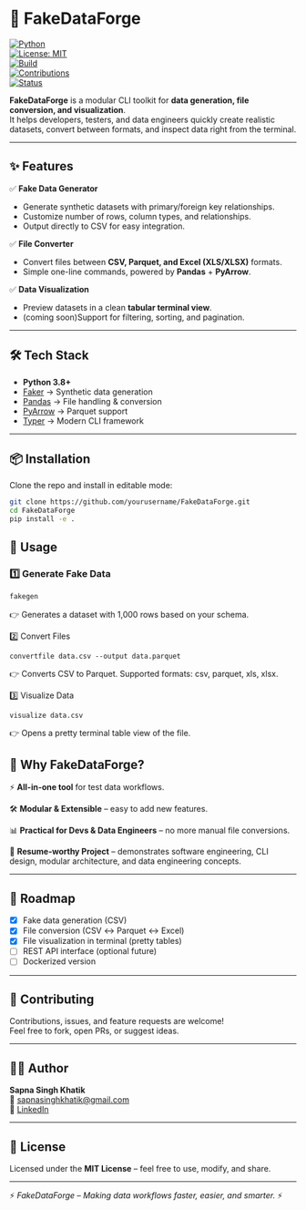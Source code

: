 # 🚀 FakeDataForge  

[![Python](https://img.shields.io/badge/Python-3.8+-blue.svg)](https://www.python.org/)  
[![License: MIT](https://img.shields.io/badge/License-MIT-yellow.svg)](LICENSE)  
[![Build](https://img.shields.io/badge/Build-Passing-brightgreen.svg)]()  
[![Contributions](https://img.shields.io/badge/Contributions-Welcome-orange.svg)]()  
[![Status](https://img.shields.io/badge/Project-Active-success.svg)]()  

**FakeDataForge** is a modular CLI toolkit for **data generation, file conversion, and visualization**.  
It helps developers, testers, and data engineers quickly create realistic datasets, convert between formats, and inspect data right from the terminal.  

---

## ✨ Features  

✅ **Fake Data Generator**  
- Generate synthetic datasets with primary/foreign key relationships.  
- Customize number of rows, column types, and relationships.  
- Output directly to CSV for easy integration.  

✅ **File Converter**  
- Convert files between **CSV, Parquet, and Excel (XLS/XLSX)** formats.  
- Simple one-line commands, powered by **Pandas** + **PyArrow**.  

✅ **Data Visualization**  
- Preview datasets in a clean **tabular terminal view**.  
- (coming soon)Support for filtering, sorting, and pagination.  

---

## 🛠️ Tech Stack  

- **Python 3.8+**  
- [Faker](https://faker.readthedocs.io/) → Synthetic data generation  
- [Pandas](https://pandas.pydata.org/) → File handling & conversion  
- [PyArrow](https://arrow.apache.org/) → Parquet support  
- [Typer](https://typer.tiangolo.com/) → Modern CLI framework  

---

## 📦 Installation  

Clone the repo and install in editable mode:  

```bash
git clone https://github.com/yourusername/FakeDataForge.git
cd FakeDataForge
pip install -e .
```

## 🚀 Usage  

### 1️⃣ Generate Fake Data  
```bash
fakegen 
```
👉 Generates a dataset with 1,000 rows based on your schema.


2️⃣ Convert Files
```
convertfile data.csv --output data.parquet
```

👉 Converts CSV to Parquet. Supported formats: csv, parquet, xls, xlsx.

3️⃣ Visualize Data
```
visualize data.csv
```

👉 Opens a pretty terminal table view of the file.



## 🌟 Why FakeDataForge?

⚡ **All-in-one tool** for test data workflows.  

🛠️ **Modular & Extensible** – easy to add new features.  

📊 **Practical for Devs & Data Engineers** – no more manual file conversions.  

🎯 **Resume-worthy Project** – demonstrates software engineering, CLI design, modular architecture, and data engineering concepts.  

---

## 📌 Roadmap
- [x] Fake data generation (CSV)  
- [x] File conversion (CSV ↔ Parquet ↔ Excel)  
- [x] File visualization in terminal (pretty tables)  
- [ ] REST API interface (optional future)  
- [ ] Dockerized version  

---

## 🤝 Contributing
Contributions, issues, and feature requests are welcome!  
Feel free to fork, open PRs, or suggest ideas.  

---

## 👩‍💻 Author
**Sapna Singh Khatik**  
📧 [sapnasinghkhatik@gmail.com](mailto:sapnasinghkhatik@gmail.com)  
💼 [LinkedIn](https://www.linkedin.com/in/sapna-singh-khatik/)

---

## 📜 License
Licensed under the **MIT License** – feel free to use, modify, and share.  

---

⚡ *FakeDataForge – Making data workflows faster, easier, and smarter.* ⚡
